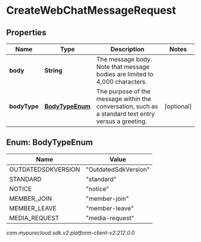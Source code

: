 # CreateWebChatMessageRequest


## Properties

| Name | Type | Description | Notes |
| ------------ | ------------- | ------------- | ------------- |
| **body** | **String** | The message body. Note that message bodies are limited to 4,000 characters. |  |
| **bodyType** | [**BodyTypeEnum**](#Enum--BodyTypeEnum) | The purpose of the message within the conversation, such as a standard text entry versus a greeting. |  [optional] |


## Enum: BodyTypeEnum

| Name | Value |
| ---- | ----- |
| OUTDATEDSDKVERSION | &quot;OutdatedSdkVersion&quot; | 
| STANDARD | &quot;standard&quot; | 
| NOTICE | &quot;notice&quot; | 
| MEMBER_JOIN | &quot;member-join&quot; | 
| MEMBER_LEAVE | &quot;member-leave&quot; | 
| MEDIA_REQUEST | &quot;media-request&quot; | 




_com.mypurecloud.sdk.v2:platform-client-v2:212.0.0_
